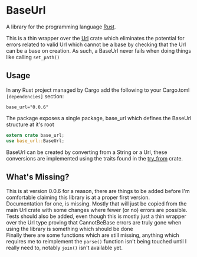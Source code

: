 # BaseUrl

A library for the programming language [Rust](https://www.rust-lang.org).

This is a thin wrapper over the [Url](https://crates.io/crates/url) crate which eliminates the potential
for errors related to valid Url which cannot be a base by checking that the Url can be a base on 
creation. As such, a BaseUrl never fails when doing things like calling ```set_path()```

## Usage

In any Rust project managed by Cargo add the following to your Cargo.toml ```[dependencies]``` section:
```
base_url="0.0.6"
```
The package exposes a single package, base_url which defines the BaseUrl structure at it's root
```rust
extern crate base_url;
use base_url::BaseUrl;
```
BaseUrl can be created by converting from a String or a Url, these conversions are implemented using
the traits found in the [try_from](https://crates.io/crates/try_from) crate.

## What's Missing?

This is at version 0.0.6 for a reason, there are things to be added before I'm comfortable claiming 
this library is at a proper first version.  
Documentation for one, is missing. Mostly that will just be copied from the main Url crate with some
changes where fewer (or no) errors are possible.  
Tests should also be added, even though this is mostly just a thin wrapper over the Url type proving
that CannotBeBase errors are truly gone when using the library is something which should be done  
Finally there are some functions which are still missing, anything which requires me to reimplement the ```parse()```
function isn't being touched until I really need to, notably ```join()``` isn't available yet.

